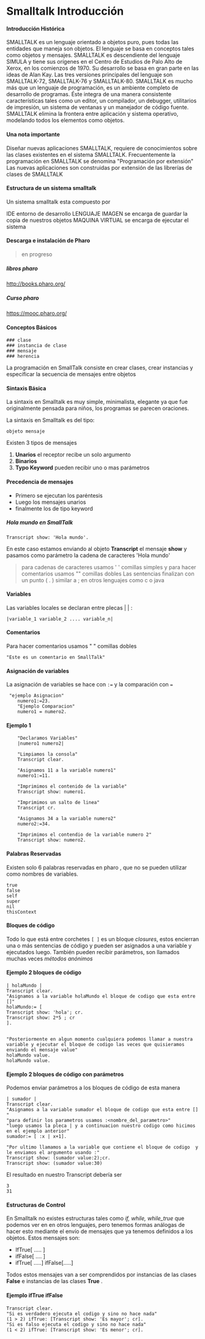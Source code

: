 ﻿

# Smalltalk Introducción

#### Introducción Histórica
SMALLTALK es un lenguaje orientado a objetos puro, pues todas las entidades que maneja son objetos.
 El lenguaje se basa en conceptos tales como objetos y mensajes.
 SMALLTALK es descendiente del lenguaje SIMULA y tiene sus orígenes en el Centro de Estudios de Palo Alto de Xerox, en los comienzos de 1970.
  Su desarrollo se basa en gran parte en las ideas de Alan Kay. Las tres versiones principales del lenguaje son SMALLTALK-72, SMALLTALK-76 y SMALLTALK-80.
  SMALLTALK es mucho más que un lenguaje de programación, es un ambiente completo de desarrollo de programas. Éste integra de una manera consistente características tales como un editor, un compilador, un debugger, utilitarios de impresión, un sistema de ventanas y un manejador de código fuente.
  SMALLTALK elimina la frontera entre aplicación y sistema operativo, modelando todos los elementos como objetos.

####  Una nota importante
Diseñar nuevas aplicaciones SMALLTALK, requiere de conocimientos sobre las clases existentes en el sistema SMALLTALK. Frecuentemente la programación en SMALLTALK se denomina "Programación por extensión" Las nuevas aplicaciones son construidas por extensión de las librerías de clases de SMALLTALK
#### Estructura de un sistema smalltalk
Un sistema smalltalk esta compuesto por  

IDE
entorno de desarrollo
LENGUAJE
IMAGEN
se encarga de guardar la copia de nuestros objetos 
MAQUINA VIRTUAL
se encarga de ejecutar el sistema


#### Descarga e instalación de Pharo
>en progreso


##### libros pharo
http://books.pharo.org/

##### Curso pharo
https://mooc.pharo.org/

####  Conceptos Básicos
	### clase
	### instancia de clase
	### mensaje
	### herencia

La programación en SmallTalk consiste en crear clases, crear instancias y especificar la secuencia de mensajes entre objetos
	
#### Sintaxis Básica
La sintaxis en Smalltalk es muy simple, minimalista, elegante ya que fue originalmente pensada para niños, los programas se parecen oraciones.


La sintaxis en Smalltalk es del tipo:

    objeto mensaje

Existen 3 tipos de mensajes

 1. **Unarios** el receptor recibe un solo argumento
 2. **Binarios**
 3. **Typo Keyword** pueden recibir uno o mas parámetros

#### Precedencia de mensajes

 - Primero se ejecutan los paréntesis
 - Luego los mensajes unarios
 - finalmente los de tipo keyword
 

##### Hola mundo en SmallTalk

    Transcript show: 'Hola mundo'.
    
En este caso estamos enviando al objeto **Transcript** el mensaje **show** y pasamos como parámetro la cadena de caracteres 'Hola mundo'

> para cadenas de caracteres usamos ' ' comillas simples y para hacer
> comentarios usamos "" comillas dobles
> Las sentencias finalizan con un  punto ( . ) similar a ; en otros lenguajes como c o java



#### Variables
Las variables locales se declaran entre plecas |  |  :

    |variable_1 variable_2 .... variable_n|

####  Comentarios 
Para hacer comentarios usamos  " " comillas dobles

    "Este es un comentario en SmallTalk"

#### Asignación de variables

La asignación de variables se hace con `:=` y la comparación con `=`
	
	
```smalltalk
 "ejemplo Asignacion"
    numero1:=23.
    "Ejemplo Comparacion"
    numero1 = numero2.

```

#### Ejemplo 1
  
```smalltalk
	"Declaramos Variables"
    |numero1 numero2|
    
    "Limpiamos la consola"
    Transcript clear.
    
    "Asignamos 11 a la variable numero1"
    numero1:=11.
    
    "Imprimimos el contenido de la variable"
    Transcript show: numero1.
    
    "Imprimimos un salto de linea"
    Transcript cr.
    
    "Asignamos 34 a la variable numero2"
    numero2:=34.
    
    "Imprimimos el contendio de la variable numero 2"
    Transcript show: numero2.
```

#### Palabras Reservadas
Existen solo 6 palabras reservadas en pharo , que no se pueden utilizar como nombres de variables.
```smalltalk
true
false
self
super
nil
thisContext
```

#### Bloques de código 

Todo lo que está entre corchetes `[ ]` es un bloque *closures*, estos encierran una o más sentencias de código y pueden ser asignados a una variable y ejecutados luego. También pueden recibir parámetros, son llamados muchas veces *métodos anónimos*

#### Ejemplo 2 bloques de código

```smalltalk
| holaMundo |
Transcript clear.
"Asignamos a la variable holaMundo el bloque de codigo que esta entre []"
holaMundo:= [ 
Transcript show: 'hola'; cr.
Transcript show: 2*5 ; cr
].


"Posteriormente en algun momento cualquiera podemos llamar a nuestra variable y ejecutar el bloque de codigo las veces que quisieramos enviando el mensaje value"
holaMundo value.
holaMundo value.
```

#### Ejemplo 2 bloques de código con parámetros
Podemos enviar parámetros a los bloques de código de esta  manera
```smalltalk
| sumador |
Transcript clear.
"Asignamos a la variable sumador el bloque de codigo que esta entre [] "
"para definir los parametros usamos :<nombre_del_parametro>"
"luego usamos la pleca | y a continuacion nuestro codigo como hicimos en el ejemplo anterior"
sumador:= [ :x | x+1].

"Por ultimo llamamos a la variable que contiene el bloque de codigo  y le enviamos el argumento usando :"
Transcript show: (sumador value:2);cr.
Transcript show: (sumador value:30)
```

El resultado en nuestro Transcript debería ser

    3
    31

#### Estructuras de Control

En Smalltalk no existes estructuras tales como *if, while, while_true* que podemos ver en en otros lenguajes, pero tenemos formas análogas de hacer esto mediante el envío  de mensajes que ya tenemos definidos a los objetos. Estos mensajes son:

 - IfTrue[ ..... ]
 - ifFalse[ .... ]
 - ifTrue[ .....] ifFalse[.....]

Todos estos mensajes van a ser comprendidos por instancias de las clases **False** e instancias de las clases **True** .

#### Ejemplo ifTrue ifFalse

```smalltalk
Transcript clear.
"Si es verdadero ejecuta el codigo y sino no hace nada"
(1 > 2) ifTrue: [Transcript show: 'Es mayor'; cr].
"Si es falso ejecuta el codigo y sino no hace nada"
(1 < 2) ifTrue: [Transcript show: 'Es menor'; cr].
```
